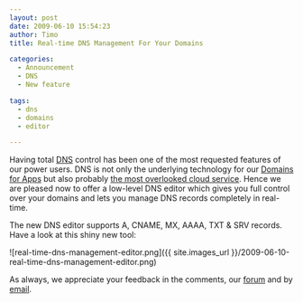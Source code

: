 ```yaml
---
layout: post
date: 2009-06-10 15:54:23
author: Timo
title: Real-time DNS Management For Your Domains

categories:
  - Announcement
  - DNS
  - New feature

tags:
  - dns
  - domains
  - editor

---
```


Having total [DNS](http://en.wikipedia.org/wiki/Domain_name_system) control has been one of the most requested features of our power users. DNS is not only the underlying technology for our [Domains for Apps](https://iwantmyname.com/features/custom-domain-applications-and-dns) but also probably [the most overlooked cloud service](http://blog.mosso.com/2009/06/dns-the-overlooked-cloud-service/). Hence we are pleased now to offer a low-level DNS editor which gives you full control over your domains and lets you manage DNS records completely in real-time.

The new DNS editor supports A, CNAME, MX, AAAA, TXT & SRV records. Have a look at this shiny new tool:

![real-time-dns-management-editor.png]({{ site.images_url }}/2009-06-10-real-time-dns-management-editor.png)

 As always, we appreciate your feedback in the comments, our [forum](http://feedback.iwantmyname.com/) and by [email](https://iwantmyname.com/support).

